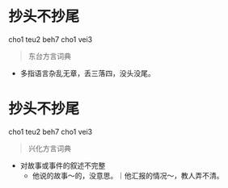 # 抄头不抄尾
cho1 teu2 beh7 cho1 vei3
> 东台方言词典
- 多指语言杂乱无章，丢三落四，没头没尾。

# 抄头不抄尾
cho1 teu2 beh7 cho1 vei3
> 兴化方言词典
- 对故事或事件的叙述不完整
  - 他说的故事～的，没意思。｜他汇报的情况～，教人弄不清。
